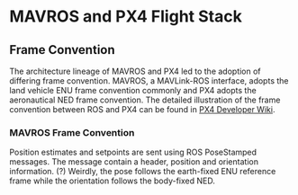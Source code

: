 # MAVROS and PX4 Flight Stack

## Frame Convention

The architecture lineage of MAVROS and PX4 led to the adoption of differing frame convention. MAVROS, a MAVLink-ROS interface, adopts the land vehicle ENU frame convention commonly and PX4 adopts the aeronautical NED frame convention. The detailed illustration of the frame convention between ROS and PX4 can be found in [PX4 Developer Wiki](https://dev.px4.io/en/ros/external_position_estimation.html#asserting-on-reference-frames).

### MAVROS Frame Convention

Position estimates and setpoints are sent using ROS PoseStamped messages. The message contain a header, position and orientation information. \(?\) Weirdly, the pose follows the earth-fixed ENU reference frame while the orientation follows the body-fixed NED. 



